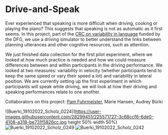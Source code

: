 # Drive-and-Speak

Ever experienced that speaking is more difficult when driving, cooking or playing the piano? 
This suggests that speaking is not as automatic as it first seems. In this project, part of the [CRC on variability in language](https://www.sfb1287.uni-potsdam.de/en/overview/) funded by the DFG, we use a driving simulator to better understand the links between planning utterances and other cognitive resources, such as attention. 

We just finished data collection for the first pilot experiment, where we looked at how much practice is needed and how we could measure differences between and within participants in the driving performance. We looked at two measures: variability in velocity (whether participants tend to keep the same speed or vary their speed a lot) and variability in lateral position. We are currently setting up the first experiment in which participants will speak while driving, we will look at how their driving and speaking performances relate to one another. 

Collaborators on this project: [Pam Fuhrmeister](https://pamfuhrmeister.github.io/), Marie Hansen, Audrey Bürki

![Buerki_19102022_Scholz_0224](https://user-images.githubusercontent.com/28299451/225571727-3c68ccf6-6de0-4108-a318-be731f5826cc.jpg height 50% width 50%)
![Buerki_19102022_Scholz_0249](https://user-images.githubusercontent.com/28299451/225571806-3433ec36-c761-4feb-ae1d-aeb81c4bac6b.jpg)
![Buerki_19102022_Scholz_0242](https://user-images.githubusercontent.com/28299451/225572214-43175a07-e786-483c-910a-9274c0c8e810.jpg)

